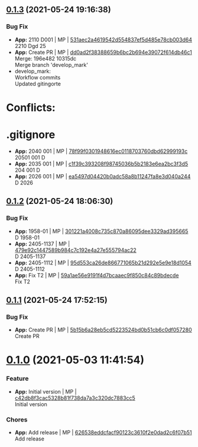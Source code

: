 <a name="0.1.3"></a>

## [0.1.3](https://github.com/mmpro/ac-workflow-demo/compare/v0.1.2..v0.1.3) (2021-05-24 19:16:38)


### Bug Fix

* **App:** 2110 D001 | MP | [531aec2a4619542d554837ef5d485e78cb003d64](https://github.com/mmpro/ac-workflow-demo/commit/531aec2a4619542d554837ef5d485e78cb003d64)    
2210 Dgd 25
* **App:** Create PR | MP | [dd0ad2f38388659b6bc2b694e39072f614db46c1](https://github.com/mmpro/ac-workflow-demo/commit/dd0ad2f38388659b6bc2b694e39072f614db46c1)    
Merge: 196e482 10315dc  
Merge branch 'develop_mark'  
* develop_mark:  
Workflow commits  
Updated gitingorte  
# Conflicts:  
#       .gitignore
* **App:** 2040 001 | MP | [78f99f0301948616ec0118703760dbd62999193c](https://github.com/mmpro/ac-workflow-demo/commit/78f99f0301948616ec0118703760dbd62999193c)    
20501 001 D
* **App:** 2035 001 | MP | [c1f39c393208f98745036b5b2183e6ea2bc3f3d5](https://github.com/mmpro/ac-workflow-demo/commit/c1f39c393208f98745036b5b2183e6ea2bc3f3d5)    
204 001 D
* **App:** 2026 001 | MP | [ea5497d04420b0adc58a8b11247fa8e3d040a244](https://github.com/mmpro/ac-workflow-demo/commit/ea5497d04420b0adc58a8b11247fa8e3d040a244)    
D 2026
<a name="0.1.2"></a>

## [0.1.2](https://github.com/mmpro/ac-workflow-demo/compare/v0.1.1..v0.1.2) (2021-05-24 18:06:30)


### Bug Fix

* **App:** 1958-01 | MP | [301221a4008c735c870a86095dee3329ad395665](https://github.com/mmpro/ac-workflow-demo/commit/301221a4008c735c870a86095dee3329ad395665)    
D 1958-01
* **App:** 2405-1137 | MP | [479e92c1447589b984c7c192e4a27e555794ac22](https://github.com/mmpro/ac-workflow-demo/commit/479e92c1447589b984c7c192e4a27e555794ac22)    
D 2405-1137
* **App:** 2405-1112 | MP | [95d553ca26de866771065b21d292e5e9e18d1054](https://github.com/mmpro/ac-workflow-demo/commit/95d553ca26de866771065b21d292e5e9e18d1054)    
D 2405-1112
* **App:** Fix T2 | MP | [59a1ae56e9191f4d7bcaaec9f850c84c89bdecde](https://github.com/mmpro/ac-workflow-demo/commit/59a1ae56e9191f4d7bcaaec9f850c84c89bdecde)    
Fix T2
<a name="0.1.1"></a>

## [0.1.1](https://github.com/mmpro/ac-workflow-demo/compare/v0.1.0..v0.1.1) (2021-05-24 17:52:15)


### Bug Fix

* **App:** Create PR | MP | [5b15b6a28eb5cd5223524bd0b51cb6c0df057280](https://github.com/mmpro/ac-workflow-demo/commit/5b15b6a28eb5cd5223524bd0b51cb6c0df057280)    
Create PR
<a name="0.1.0"></a>
 
# [0.1.0](https://github.com/mmpro/ac-workflow-demo/compare/..v0.1.0) (2021-05-03 11:41:54)


### Feature

* **App:** Initial version | MP | [c42db8f3cac5328b81f738da7a3c320dc7883cc5](https://github.com/mmpro/ac-workflow-demo/commit/c42db8f3cac5328b81f738da7a3c320dc7883cc5)    
Initial version
### Chores

* **App:** Add release | MP | [626538eddcfacf90123c3610f2e0dad2c6f07b51](https://github.com/mmpro/ac-workflow-demo/commit/626538eddcfacf90123c3610f2e0dad2c6f07b51)    
Add release
